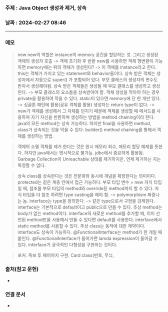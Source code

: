### 주제 : Java Object 생성과 제거, 상속

### 날짜 : 2024-02-27 08:46
----
### 메모
> new
> new의 역할은 instance의 memory 공간을 할당하는 것. 그리고 생성된 객체의 생성자 호출 -> 객체 초기화 후 반환
> new를 사용하면 객체 형변환이 가능하면 memory에는 뒤의 객체가 생성된다? -> 이 객체를 instance라고 한다.
> this는 객체가 가지고 있는 statement와 behavior들이다.
> 상속 받은 객체는 생성자에서 자동으로 super() 가 포함되어 있다. 부모 클래스의 생성자의 변수도 받아서 생성해야됨.
> 상속 받은 객체들은 생성될 때 부모 클래스를 생성하고 생성된다. -> 부모 클래스의 요소들을 상속받아야 함.
> 객체 생성을 막아야 하는 경우 private을 활용하여 막을 수 있다.
> static이 있으면 memory에 단 한 개만 있다. -> 싱글톤 패턴에 활용(공유 객체를 활용)
> 생성자는 return type이 없다. -> new가 객체를 생성해서 그 자체를 던지기 때문에
> 객체를 생성할 때 메서드를 사용하여 자기 자신을 반환하며 생성하는 방법을 method chaining이라 한다.
> java의 모든  method는 상속 가능하다. 하지만 final을 사용하면 method, class가 상속되는 것을 막을 수 있다.
> builder() method chaining을 통해서 객체를 생성하는 방법.

> 객체의 소멸
> 객체를 제거 한다는 것은 원시 메모리 회수, 메모리 할당 해제를 뜻한다. 하지만 java에서는 명시적으로 불가능.
> jdbc에서 중요하게 활용됨.
> Garbage Collection이 Unreachable 상태를 제거하지만, 언제 제거하는 지는 특정할 수 없다.

> 상속
> class를 상속한다는 것은 전문화와 동시에 개념을 확장한다는 의미이다.
> protected는 같은 계층 안에서 접근 가능하다.
> 부모 타입 변수 = new 자식 타입 일 때, 참조를 부모 타입의 method와 override된 method까지 할 수 있다.
> 자식 타입을 더 참조 하려면 type casting을 해야 함. -> polymorphism 짜증나는 놈.
> interface는 type을 정의한다. -> 같은 type으로서 구현을 강제한다.
> interface는 기본적으로 default이고 public으로 만들 수 있다.
> 추상 method는 body가 없는 method이다.
> interface의 새로운 method를 추가할 때, 이미 선언된 method만을 사용해서 만들 수 있다면 default를 사용한다.
> interface에서 static method를 사용할 수 있다.
> 추상 class는 동작에 대한 제약이다.
> interface도 상속이 가능하다.
> @FunctionalInterface는 method가 한 개일 때 붙인다.
> @FunctionalInterface가 들어가면 lamda expression이 들어갈 수 있다.
> interface가 궁극적인 다형성을 구현하는 것이다.

> 포커. 족보 투 페어까지 구현. Card class(번호, 무늬, 



### 출처(참고 문헌)
-

### 연결 문서
-
